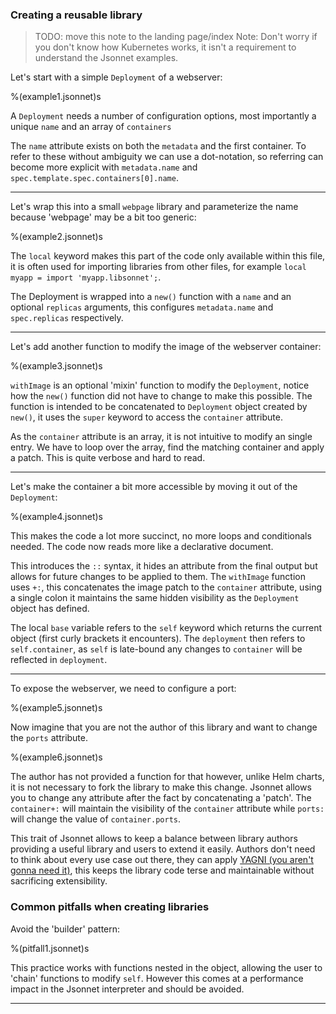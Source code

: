 <style>
body { margin-right: 50%% }
li.L0, li.L1, li.L2, li.L3,
li.L5, li.L6, li.L7, li.L8 {
  list-style-type: decimal !important;
  }
</style>
<script src="https://cdn.jsdelivr.net/gh/google/code-prettify@master/loader/run_prettify.js"></script>

### Creating a reusable library

> TODO: move this note to the landing page/index
> Note: Don't worry if you don't know how Kubernetes works, it isn't a requirement to
> understand the Jsonnet examples.

Let's start with a simple `Deployment` of a webserver:

%(example1.jsonnet)s

A `Deployment` needs a number of configuration options, most importantly a unique `name`
and an array of `containers`

The `name` attribute exists on both the `metadata` and the first container. To refer to
these without ambiguity we can use a dot-notation, so referring can become more explicit
with `metadata.name` and `spec.template.spec.containers[0].name`.

---

Let's wrap this into a small `webpage` library and parameterize the name because
'webpage' may be a bit too generic:

%(example2.jsonnet)s

The `local` keyword makes this part of the code only available within this file, it is
often used for importing libraries from other files, for example `local myapp = import
'myapp.libsonnet';`.

The Deployment is wrapped into a `new()` function with a `name` and an optional
`replicas` arguments, this configures `metadata.name` and `spec.replicas`
respectively.

---

Let's add another function to modify the image of the webserver container:

%(example3.jsonnet)s

`withImage` is an optional 'mixin' function to modify the `Deployment`, notice how the
`new()` function did not have to change to make this possible. The function is intended to
be concatenated to `Deployment` object created by `new()`, it uses the `super` keyword to
access the `container` attribute.

As the `container` attribute is an array, it is not intuitive to modify an single entry.
We have to loop over the array, find the matching container and apply a patch. This is
quite verbose and hard to read.

---

Let's make the container a bit more accessible by moving it out of the `Deployment`:

%(example4.jsonnet)s

This makes the code a lot more succinct, no more loops and conditionals needed. The code
now reads more like a declarative document.

This introduces the `::` syntax, it hides an attribute from the final output but allows
for future changes to be applied to them. The `withImage` function uses `+:`, this
concatenates the image patch to the `container` attribute, using a single colon it
maintains the same hidden visibility as the `Deployment` object has defined.

The local `base` variable refers to the `self` keyword which returns the current object
(first curly brackets it encounters). The `deployment` then refers to `self.container`,
as `self` is late-bound any changes to `container` will be reflected in `deployment`.

---

To expose the webserver, we need to configure a port:

%(example5.jsonnet)s

Now imagine that you are not the author of this library and want to change the `ports`
attribute.

%(example6.jsonnet)s

The author has not provided a function for that however, unlike Helm charts, it is not
necessary to fork the library to make this change. Jsonnet allows you to change any
attribute after the fact by concatenating a 'patch'. The `container+:` will maintain the
visibility of the `container` attribute while `ports:` will change the value of
`container.ports`.

This trait of Jsonnet allows to keep a balance between library authors providing a useful
library and users to extend it easily. Authors don't need to think about every use case
out there, they can apply [YAGNI (you aren't gonna need
it)](https://www.martinfowler.com/bliki/Yagni.html), this keeps the library code terse and
maintainable without sacrificing extensibility.

### Common pitfalls when creating libraries

Avoid the 'builder' pattern:

%(pitfall1.jsonnet)s

This practice works with functions nested in the object, allowing the user to 'chain'
functions to modify `self`. However this comes at a performance impact in the Jsonnet
interpreter and should be avoided.

---


<script>
var pres = document.getElementsByTagName('pre');
for (i=0;i<pres.length; i++) {
  pres[i].className='prettyprint linenums';
}
PR.prettyPrint();
</script>

